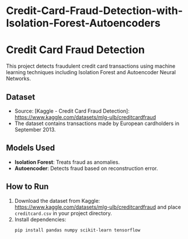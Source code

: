 # Credit-Card-Fraud-Detection-with-Isolation-Forest-Autoencoders

# Credit Card Fraud Detection

This project detects fraudulent credit card transactions using machine learning techniques including Isolation Forest and Autoencoder Neural Networks.

## Dataset

- Source: [Kaggle - Credit Card Fraud Detection]: https://www.kaggle.com/datasets/mlg-ulb/creditcardfraud
- The dataset contains transactions made by European cardholders in September 2013.

## Models Used

- **Isolation Forest**: Treats fraud as anomalies.
- **Autoencoder**: Detects fraud based on reconstruction error.

## How to Run

1. Download the dataset from Kaggle: https://www.kaggle.com/datasets/mlg-ulb/creditcardfraud and place `creditcard.csv` in your project directory.
2. Install dependencies:
   ```bash
   pip install pandas numpy scikit-learn tensorflow
